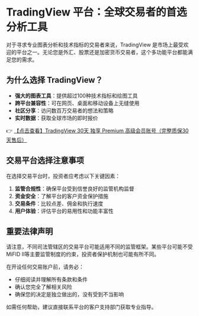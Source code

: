 # TradingView 平台：全球交易者的首选分析工具

对于寻求专业图表分析和技术指标的交易者来说，TradingView 是市场上最受欢迎的平台之一。无论您是外汇、股票还是加密货币交易者，这个多功能平台都能满足您的需求。

## 为什么选择 TradingView？

- **强大的图表工具**：提供超过100种技术指标和绘图工具
- **跨平台兼容性**：可在网页、桌面和移动设备上无缝使用
- **社区分享**：访问数百万交易者的想法和策略
- **实时数据**：获取全球市场的即时报价

👉 [【点击查看】TradingView 30天 独享 Premium 高级会员账号（完整质保30天售后）](https://bit.ly/TradingView-Pro)

## 交易平台选择注意事项

在选择交易平台时，投资者应考虑以下关键因素：

1. **监管合规性**：确保平台受到信誉良好的监管机构监督
2. **资金安全**：了解平台的客户资金保护措施
3. **交易条件**：比较点差、佣金和执行速度
4. **用户体验**：评估平台的易用性和功能丰富性

## 重要法律声明

请注意，不同司法管辖区的交易平台可能适用不同的监管框架。某些平台可能不受MiFID II等主要监管制度的约束，投资者保护机制也可能有所不同。

在开设任何交易账户前，请务必：
- 仔细阅读并理解所有条款和条件
- 确认您完全了解相关风险
- 确保您的决定是独立做出的，没有受到不当影响

如需任何帮助，建议直接联系平台的客户支持部门获取专业指导。